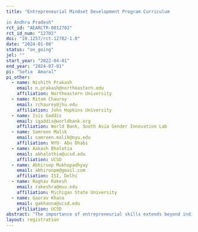```yaml
---
title: "Entrepreneurial Mindset Development Program Curriculum
in Andhra Pradesh"
rct_id: "AEARCTR-0012702"
rct_id_num: "12702"
doi: "10.1257/rct.12702-1.0"
date: "2024-01-08"
status: "on_going"
jel: ""
start_year: "2022-04-01"
end_year: "2024-07-01"
pi: "Sofia  Amaral"
pi_other:
  - name: Nishith Prakash
    email: n.prakash@northeastern.edu
    affiliation: Northeastern University
  - name: Ritam Chaurey
    email: rchaurey@jhu.edu
    affiliation: John Hopkins University
  - name: Isis Gaddis
    email: igaddis@worldbank.org
    affiliation: World Bank, South Asia Gender Innovation Lab
  - name: Samreen Malik
    email: samreen.malik@nyu.edu
    affiliation: NYU- Abu Dhabi
  - name: Aakash Bhalotia
    email: abhalothia@ucsd.edu
    affiliation: UCSD
  - name: Abhiroop Mukhopadhyay
    email: abhiroopm@gmail.com
    affiliation: ISI, Delhi
  - name: Raghav Rakesh
    email: rakeshra@msu.edu
    affiliation: Michigan State University
  - name: Gaurav Khana
    email: gakhanna@ucsd.edu
    affiliation: UCSD
abstract: "The importance of entrepreneurial skills extends beyond individuals who aspire to enter the business world. With the evolving nature of most high-return jobs, there is a growing need for an entrepreneurial mindset of labor that encompasses a range of cognitive and non-cognitive skills. However, there is a lack of data and experimental evidence on whether an entrepreneurial mindset can be instilled (especially in high school students), whether the current at-scale implementation has been effective, their impact on entrepreneurial traits, and whether such skills are effective in closing the existing skill gaps across genders. To address this gap, we leverage a unique opportunity to work with the Government of Andhra Pradesh on the rollout of the Entrepreneurial Mindset Development Program (EMDP). The program consists of a special curriculum, which is delivered to Grade 9 students over 220 working days, to train students on their entrepreneurial mindset. Working closely with the Government of Andhra Pradesh and the implementing NGOs, we aim to assess the program’s impact on the students’ entrepreneurial mindset, cognitive and non-cognitive skills, their ability to prepare and deliver an entrepreneurial idea, their hypothetical choice of labor, choice of major going forward, and their intention to pursue work that is different from traditional labor (i.e. not self-employed). %The novelty of our work is that using incentivized experiments we elicit various behavioral factors often associated with entrepreneurship, to make the connection of whether such programs can behaviorally shape students from a young age. "
layout: registration
---
```


